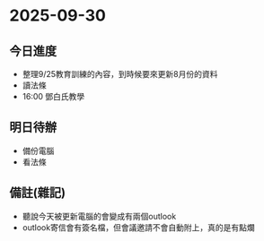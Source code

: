 # 2025-09-30

## 今日進度 
- 整理9/25教育訓練的內容，到時候要來更新8月份的資料
- 讀法條
- 16:00 鄧白氏教學

## 明日待辦
- 備份電腦
- 看法條

## 備註(雜記)
- 聽說今天被更新電腦的會變成有兩個outlook
- outlook寄信會有簽名檔，但會議邀請不會自動附上，真的是有點爛
